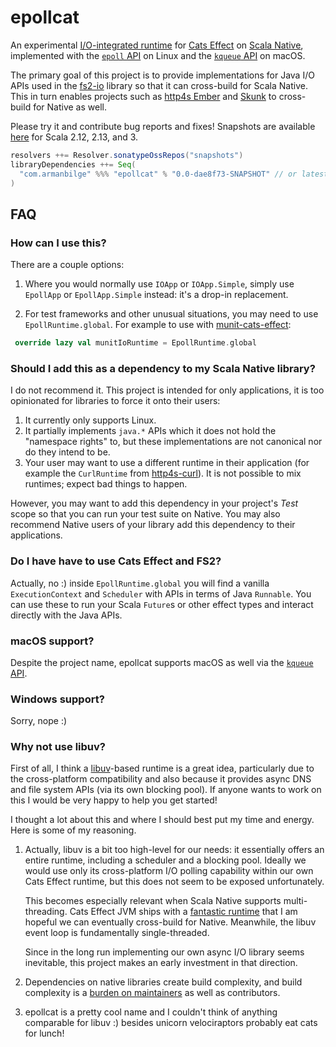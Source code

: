 # epollcat

An experimental [I/O-integrated runtime](https://github.com/typelevel/cats-effect/discussions/3070) for [Cats Effect](https://typelevel.org/cats-effect/) on [Scala Native](https://scala-native.org/), implemented with the [`epoll` API](https://man7.org/linux/man-pages/man7/epoll.7.html) on Linux and the [`kqueue` API](https://en.wikipedia.org/wiki/Kqueue) on macOS.

The primary goal of this project is to provide implementations for Java I/O APIs used in the [fs2-io](https://fs2.io/#/io) library so that it can cross-build for Scala Native. This in turn enables projects such as [http4s Ember](https://http4s.org/) and [Skunk](https://tpolecat.github.io/skunk/) to cross-build for Native as well.

Please try it and contribute bug reports and fixes! Snapshots are available [here](https://s01.oss.sonatype.org/content/repositories/snapshots/com/armanbilge/epollcat_native0.4_3/) for Scala 2.12, 2.13, and 3.

```scala
resolvers ++= Resolver.sonatypeOssRepos("snapshots")
libraryDependencies ++= Seq(
  "com.armanbilge" %%% "epollcat" % "0.0-dae8f73-SNAPSHOT" // or latest commit
)
```

## FAQ

### How can I use this?

There are a couple options:

1. Where you would normally use `IOApp` or `IOApp.Simple`, simply use `EpollApp` or `EpollApp.Simple` instead: it's a drop-in replacement.

2. For test frameworks and other unusual situations, you may need to use `EpollRuntime.global`. For example to use with [munit-cats-effect](https://github.com/typelevel/munit-cats-effect):
```scala
 override lazy val munitIoRuntime = EpollRuntime.global
```

### Should I add this as a dependency to my Scala Native library?

I do not recommend it. This project is intended for only applications, it is too opinionated for libraries to force it onto their users:
1. It currently only supports Linux.
2. It partially implements `java.*` APIs which it does not hold the "namespace rights" to, but these implementations are not canonical nor do they intend to be.
3. Your user may want to use a different runtime in their application (for example the `CurlRuntime` from [http4s-curl](https://github.com/http4s/http4s-curl/)). It is not possible to mix runtimes; expect bad things to happen.

However, you may want to add this dependency in your project's _Test_ scope so that you can run your test suite on Native. You may also recommend Native users of your library add this dependency to their applications.

### Do I have have to use Cats Effect and FS2?

Actually, no :) inside `EpollRuntime.global` you will find a vanilla `ExecutionContext` and `Scheduler` with APIs in terms of Java `Runnable`. You can use these to run your Scala `Future`s or other effect types and interact directly with the Java APIs.

### macOS support?

Despite the project name, epollcat supports macOS as well via the [`kqueue` API](https://en.wikipedia.org/wiki/Kqueue).

### Windows support?

Sorry, nope :)

### Why not use libuv?

First of all, I think a [libuv](https://libuv.org/)-based runtime is a great idea, particularly due to the cross-platform compatibility and also because it provides async DNS and file system APIs (via its own blocking pool). If anyone wants to work on this I would be very happy to help you get started!

I thought a lot about this and where I should best put my time and energy. Here is some of my reasoning.

1. Actually, libuv is a bit too high-level for our needs: it essentially offers an entire runtime, including a scheduler and a blocking pool. Ideally we would use only its cross-platform I/O polling capability within our own Cats Effect runtime, but this does not seem to be exposed unfortunately.

    This becomes especially relevant when Scala Native supports multi-threading. Cats Effect JVM ships with a [fantastic runtime](https://typelevel.org/cats-effect/docs/schedulers#jvm) that I am hopeful we can eventually cross-build for Native. Meanwhile, the libuv event loop is fundamentally single-threaded.

    Since in the long run implementing our own async I/O library seems inevitable, this project makes an early investment in that direction.

2. Dependencies on native libraries create build complexity, and build complexity is a [burden on maintainers](https://github.com/typelevel/scalacheck-xml/pull/1#issuecomment-1158140151) as well as contributors.

3. epollcat is a pretty cool name and I couldn't think of anything comparable for libuv :) besides unicorn velociraptors probably eat cats for lunch! 
